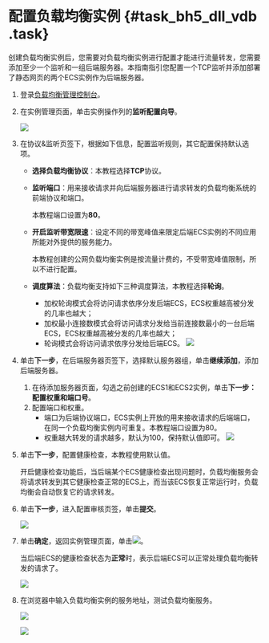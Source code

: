 # 配置负载均衡实例 {#task_bh5_dll_vdb .task}

创建负载均衡实例后，您需要对负载均衡实例进行配置才能进行流量转发，您需要添加至少一个监听和一组后端服务器。本指南指引您配置一个TCP监听并添加部署了静态网页的两个ECS实例作为后端服务器。

1.  登录[负载均衡管理控制台](https://slb.console.aliyun.com/slb)。
2.  在实例管理页面，单击实例操作列的**监听配置向导**。 

    ![](http://static-aliyun-doc.oss-cn-hangzhou.aliyuncs.com/assets/img/15701/15595348317514_zh-CN.png)

3.  在协议&监听页签下，根据如下信息，配置监听规则，其它配置保持默认选项。 
    -   **选择负载均衡协议**：本教程选择**TCP**协议。
    -   **监听端口**：用来接收请求并向后端服务器进行请求转发的负载均衡系统的前端协议和端口。

        本教程端口设置为**80**。

    -   **开启监听带宽限速**：设定不同的带宽峰值来限定后端ECS实例的不同应用所能对外提供的服务能力。

        本教程创建的公网负载均衡实例是按流量计费的，不受带宽峰值限制，所以不进行配置。

    -   **调度算法**：负载均衡支持如下三种调度算法，本教程选择**轮询**。

        -   加权轮询模式会将访问请求依序分发后端ECS，ECS权重越高被分发的几率也越大；
        -   加权最小连接数模式会将访问请求分发给当前连接数最小的一台后端ECS，ECS权重越高被分发的几率也越大；
        -   轮询模式会将访问请求依序分发给后端ECS。
        ![](http://static-aliyun-doc.oss-cn-hangzhou.aliyuncs.com/assets/img/15701/15595348317515_zh-CN.png)

4.  单击**下一步**，在后端服务器页签下，选择默认服务器组，单击**继续添加**，添加后端服务器。 

    1.  在待添加服务器页面，勾选之前创建的ECS1和ECS2实例，单击**下一步：配置权重和端口号**。
    2.  配置端口和权重。 
        -   端口为后端协议端口，ECS实例上开放的用来接收请求的后端端口，在同一个负载均衡实例内可重复。本教程端口设置为80。
        -   权重越大转发的请求越多，默认为100，保持默认值即可。
    ![](http://static-aliyun-doc.oss-cn-hangzhou.aliyuncs.com/assets/img/15701/15595348317516_zh-CN.png)

5.  单击**下一步**，配置健康检查，本教程使用默认值。 

    开启健康检查功能后，当后端某个ECS健康检查出现问题时，负载均衡服务会将请求转发到其它健康检查正常的ECS上，而当该ECS恢复正常运行时，负载均衡会自动恢复它的请求转发。

6.  单击**下一步**，进入配置审核页签，单击**提交**。 

    ![](http://static-aliyun-doc.oss-cn-hangzhou.aliyuncs.com/assets/img/15701/15595348317517_zh-CN.png)

7.  单击**确定**，返回实例管理页面，单击![](http://static-aliyun-doc.oss-cn-hangzhou.aliyuncs.com/assets/img/15701/15595348317518_zh-CN.png)。 

    当后端ECS的健康检查状态为**正常**时，表示后端ECS可以正常处理负载均衡转发的请求了。

    ![](http://static-aliyun-doc.oss-cn-hangzhou.aliyuncs.com/assets/img/15701/15595348327519_zh-CN.png)

8.  在浏览器中输入负载均衡实例的服务地址，测试负载均衡服务。 

    ![](http://static-aliyun-doc.oss-cn-hangzhou.aliyuncs.com/assets/img/15658/15595348327447_zh-CN.png)

    ![](http://static-aliyun-doc.oss-cn-hangzhou.aliyuncs.com/assets/img/15658/15595348327448_zh-CN.png)


